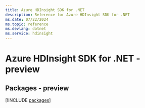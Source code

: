 ```yaml
---
title: Azure HDInsight SDK for .NET
description: Reference for Azure HDInsight SDK for .NET
ms.date: 07/22/2024
ms.topic: reference
ms.devlang: dotnet
ms.service: hdinsight
---
```

# Azure HDInsight SDK for .NET - preview
## Packages - preview
[!INCLUDE [packages](hdinsight-index.md)]